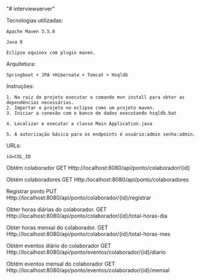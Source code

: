 "# interviewserver" 

Tecnologias utilizadas:

    Apache Maven 3.5.0 
    
    Java 8

    Eclipse equinox com plugin maven.

Arquitetura:
    
    Springboot + JPA +Hibernate + Tomcat + Hsqldb 

Instruções:
    
    1. Na raiz do projeto executar o comando mvn install para obter as dependências necessárias.
    2. Importar o projeto no eclipse como um projeto maven.
    3. Iniciar a conexão com o banco de dados executando hsqldb.bat
   
    4. Localizar e executar a classe Main Application.java
    
    5. A autorização básica para os endpoints é usuário:admin senha:admin.
    
URLs:

    id=COL_ID

Obtém colaborador
     GET
     Http://localhost:8080/api/ponto/colaborador/{id}


Obtém colaboradores
     GET
     Http:/localhost:8080/api/ponto/colaboradores

Registrar ponto
     PUT
     Http://localhost:8080/api/ponto/colaborador/{id}/registrar

Obter horas diárias do colaborador.
     GET
     Http://localhost:8080/api/ponto/colaborador/{id}/total-horas-dia

Obter horas mensal do colaborador.
     GET
     Http://localhost:8080/api/ponto/colaborador/{id}/total-horas-mes

Obtém eventos diário do colaborador
    GET
    Http://localhost:8080/api/ponto/eventos/colaborador/{id}/diario

Obtém eventos mensal do colaborador
    GET
    Http://localhost:8080/api/ponto/eventos/colaborador/{id}/mensal











    
  
  



    
